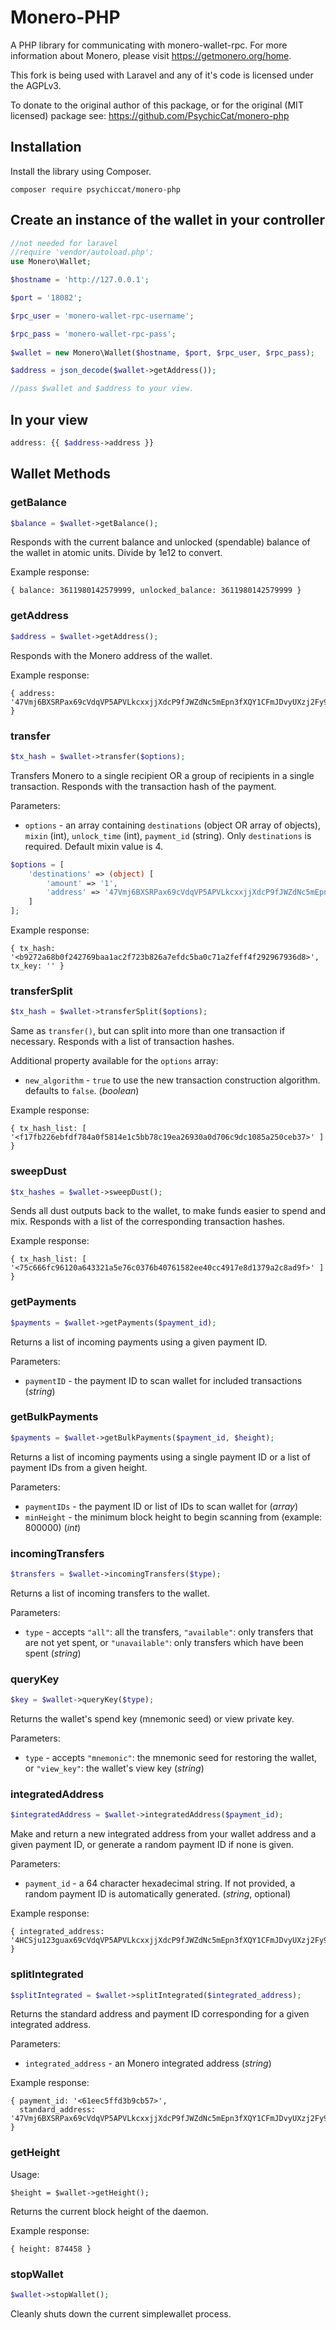 # Monero-PHP

A PHP library for communicating with monero-wallet-rpc. For more information about Monero, please visit https://getmonero.org/home.


This fork is being used with Laravel and any of it's code is licensed under the AGPLv3. 


To donate to the original author of this package, or for the original (MIT licensed) package see: https://github.com/PsychicCat/monero-php



## Installation

Install the library using Composer.
    
    composer require psychiccat/monero-php

## Create an instance of the wallet in your controller

```php
//not needed for laravel
//require 'vendor/autoload.php';
use Monero\Wallet;

$hostname = 'http://127.0.0.1';

$port = '18082';

$rpc_user = 'monero-wallet-rpc-username';

$rpc_pass = 'monero-wallet-rpc-pass';
        
$wallet = new Monero\Wallet($hostname, $port, $rpc_user, $rpc_pass);

$address = json_decode($wallet->getAddress());

//pass $wallet and $address to your view.
```
## In your view
```php
address: {{ $address->address }}
```


## Wallet Methods

### getBalance

```php
$balance = $wallet->getBalance();
```

Responds with the current balance and unlocked (spendable) balance of the wallet in atomic units. Divide by 1e12 to convert.
    
Example response: 

```
{ balance: 3611980142579999, unlocked_balance: 3611980142579999 }
```

### getAddress

```php
$address = $wallet->getAddress();
```

Responds with the Monero address of the wallet.

Example response:

```
{ address: '47Vmj6BXSRPax69cVdqVP5APVLkcxxjjXdcP9fJWZdNc5mEpn3fXQY1CFmJDvyUXzj2Fy9XafvUgMbW91ZoqwqmQ6RjbVtp' }
```

### transfer

```php
$tx_hash = $wallet->transfer($options);
```

Transfers Monero to a single recipient OR a group of recipients in a single transaction. Responds with the transaction hash of the payment.

Parameters:

* `options` - an array containing `destinations` (object OR array of objects), `mixin` (int), `unlock_time` (int), `payment_id` (string). Only `destinations` is required. Default mixin value is 4.

```php
$options = [
    'destinations' => (object) [
        'amount' => '1',
        'address' => '47Vmj6BXSRPax69cVdqVP5APVLkcxxjjXdcP9fJWZdNc5mEpn3fXQY1CFmJDvyUXzj2Fy9XafvUgMbW91ZoqwqmQ6RjbVtp'
    ]
];
```

Example response:

```
{ tx_hash: '<b9272a68b0f242769baa1ac2f723b826a7efdc5ba0c71a2feff4f292967936d8>', tx_key: '' }
```

### transferSplit

```php
$tx_hash = $wallet->transferSplit($options);
```

Same as `transfer()`, but can split into more than one transaction if necessary. Responds with a list of transaction hashes.

Additional property available for the `options` array:

* `new_algorithm` - `true` to use the new transaction construction algorithm. defaults to `false`. (*boolean*)

Example response:

```
{ tx_hash_list: [ '<f17fb226ebfdf784a0f5814e1c5bb78c19ea26930a0d706c9dc1085a250ceb37>' ] }
```

### sweepDust

```php
$tx_hashes = $wallet->sweepDust();
```

Sends all dust outputs back to the wallet, to make funds easier to spend and mix. Responds with a list of the corresponding transaction hashes.

Example response:

```
{ tx_hash_list: [ '<75c666fc96120a643321a5e76c0376b40761582ee40cc4917e8d1379a2c8ad9f>' ] }
```

### getPayments

```php
$payments = $wallet->getPayments($payment_id);
```

Returns a list of incoming payments using a given payment ID.

Parameters:

* `paymentID` - the payment ID to scan wallet for included transactions (*string*)

### getBulkPayments

```php
$payments = $wallet->getBulkPayments($payment_id, $height);
```

Returns a list of incoming payments using a single payment ID or a list of payment IDs from a given height.

Parameters:

* `paymentIDs` - the payment ID or list of IDs to scan wallet for (*array*)
* `minHeight` - the minimum block height to begin scanning from (example: 800000) (*int*)

### incomingTransfers

```php
$transfers = $wallet->incomingTransfers($type);
```

Returns a list of incoming transfers to the wallet.

Parameters:

* `type` - accepts `"all"`: all the transfers, `"available"`: only transfers that are not yet spent, or `"unavailable"`: only transfers which have been spent (*string*)

### queryKey

```php
$key = $wallet->queryKey($type);
```

Returns the wallet's spend key (mnemonic seed) or view private key.

Parameters:

* `type` - accepts `"mnemonic"`: the mnemonic seed for restoring the wallet, or `"view_key"`: the wallet's view key (*string*)

### integratedAddress

```php
$integratedAddress = $wallet->integratedAddress($payment_id);
```

Make and return a new integrated address from your wallet address and a given payment ID, or generate a random payment ID if none is given.

Parameters:

* `payment_id` - a 64 character hexadecimal string. If not provided, a random payment ID is automatically generated. (*string*, optional)

Example response:

```
{ integrated_address: '4HCSju123guax69cVdqVP5APVLkcxxjjXdcP9fJWZdNc5mEpn3fXQY1CFmJDvyUXzj2Fy9XafvUgMbW91ZoqwqmQ96NYBVqEd6JAu9j3gk' }
```

### splitIntegrated

```php
$splitIntegrated = $wallet->splitIntegrated($integrated_address);
```

Returns the standard address and payment ID corresponding for a given integrated address.

Parameters:

* `integrated_address` - an Monero integrated address (*string*)

Example response:

```
{ payment_id: '<61eec5ffd3b9cb57>',
  standard_address: '47Vmj6BXSRPax69cVdqVP5APVLkcxxjjXdcP9fJWZdNc5mEpn3fXQY1CFmJDvyUXzj2Fy9XafvUgMbW91ZoqwqmQ6RjbVtp' }
```

### getHeight 
Usage:

```
$height = $wallet->getHeight();
```

Returns the current block height of the daemon.

Example response:

```
{ height: 874458 }
```

### stopWallet

```php
$wallet->stopWallet();
```

Cleanly shuts down the current simplewallet process.
